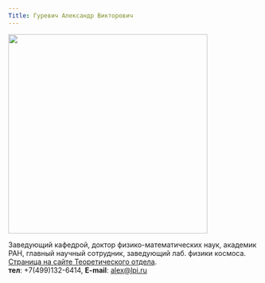 ```yaml
---
Title: Гуревич Александр Викторович
---
```


<img src="images/gurevich.av.jpg" height=400>

Заведующий кафедрой, доктор физико-математических наук, академик РАН, главный научный сотрудник, заведующий лаб. физики космоса.<br>
[Страница на сайте Теоретического отдела](http://td.lpi.ru/staff1/gurevich.html).<br>
**тел**: +7(499)132-6414, **E-mail**: [alex@lpi.ru](mailto:alex@lpi.ru)

